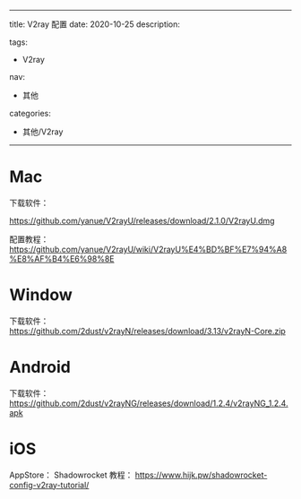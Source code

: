 ----
title: V2ray 配置
date: 2020-10-25
description: 

tags:
- V2ray

nav:
- 其他

categories:
- 其他/V2ray

----
# Mac

下载软件：
    
https://github.com/yanue/V2rayU/releases/download/2.1.0/V2rayU.dmg

配置教程：
https://github.com/yanue/V2rayU/wiki/V2rayU%E4%BD%BF%E7%94%A8%E8%AF%B4%E6%98%8E


# Window

下载软件：
https://github.com/2dust/v2rayN/releases/download/3.13/v2rayN-Core.zip

# Android

下载软件：https://github.com/2dust/v2rayNG/releases/download/1.2.4/v2rayNG_1.2.4.apk

# iOS
AppStore： Shadowrocket
教程：
https://www.hijk.pw/shadowrocket-config-v2ray-tutorial/